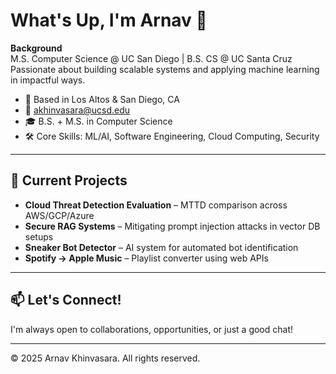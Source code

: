 # What's Up, I'm Arnav 👋

**Background**  
M.S. Computer Science @ UC San Diego | B.S. CS @ UC Santa Cruz  
Passionate about building scalable systems and applying machine learning in impactful ways.

- 📍 Based in Los Altos & San Diego, CA  
- 📧 akhinvasara@ucsd.edu  
- 🎓 B.S. + M.S. in Computer Science  
- 🛠️ Core Skills: ML/AI, Software Engineering, Cloud Computing, Security

---

## 🚀 Current Projects

- **Cloud Threat Detection Evaluation** – MTTD comparison across AWS/GCP/Azure  
- **Secure RAG Systems** – Mitigating prompt injection attacks in vector DB setups  
- **Sneaker Bot Detector** – AI system for automated bot identification 
- **Spotify → Apple Music** – Playlist converter using web APIs

---

## 📫 Let's Connect!
I'm always open to collaborations, opportunities, or just a good chat!

---

© 2025 Arnav Khinvasara. All rights reserved.
